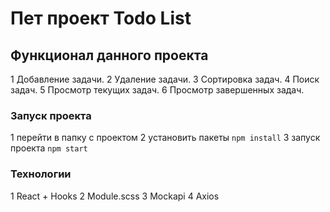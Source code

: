 # Пет проект Todo List

## Функционал данного проекта

1 Добавление задачи.
2 Удаление задачи.
3 Сортировка задач.
4 Поиск задач.
5 Просмотр текущих задач.
6 Просмотр завершенных задач.

### Запуск проекта

1 перейти в папку с проектом 
2 установить пакеты `npm install`
3 запуск проекта `npm start`

### Технологии

1 React + Hooks
2 Module.scss
3 Mockapi 
4 Axios
